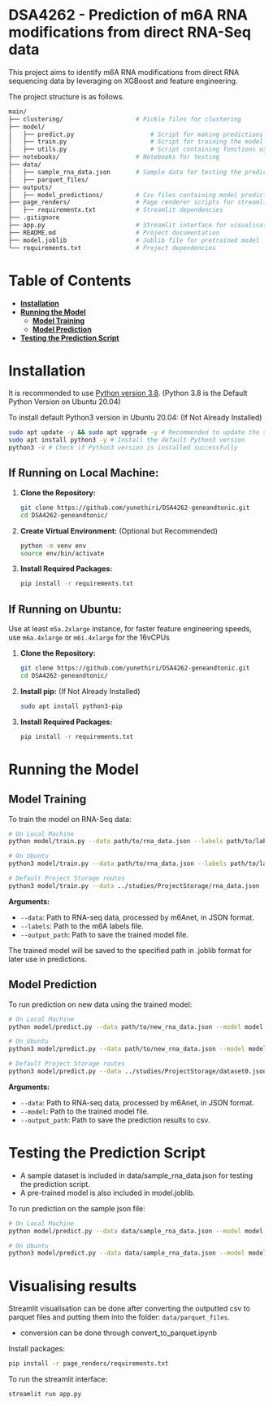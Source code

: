 # DSA4262 - Prediction of m6A RNA modifications from direct RNA-Seq data

This project aims to identify m6A RNA modifications from direct RNA sequencing data by leveraging on XGBoost and feature engineering.

The project structure is as follows.

```bash
main/
├── clustering/                    # Pickle files for clustering           
├── model/
│   ├── predict.py                     # Script for making predictions
│   ├── train.py                       # Script for training the model
│   ├── utils.py                       # Script containing functions used for training and prediction
├── notebooks/                     # Notebooks for testing
├── data/
│   ├── sample_rna_data.json       # Sample data for testing the prediction script
│   ├── parquet_files/   
├── outputs/
│   ├── model_predictions/         # Csv files containing model prediction outputs
├── page_renders/                  # Page renderer scripts for streamlit      
│   ├── requirementx.txt           # Streamlit dependencies 
├── .gitignore
├── app.py                         # Streamlit interface for visualisation of predictions   
├── README.md                      # Project documentation
├── model.joblib                   # Joblib file for pretrained model
└── requirements.txt               # Project dependencies
```


# Table of Contents
- **[Installation](#installation)**<br>
- **[Running the Model](#running-the-model)**<br>
  - **[Model Training](#model-training)**<br>
  - **[Model Prediction](#model-prediction)**<br>
- **[Testing the Prediction Script](#testing-the-prediction-script)**<br>

# Installation
It is recommended to use [Python version 3.8](https://www.python.org). (Python 3.8 is the Default Python Version on Ubuntu 20.04)

To install default Python3 version in Ubuntu 20.04: (If Not Already Installed)
```bash
sudo apt update -y && sudo apt upgrade -y # Recommended to update the system packages to their latest versions available
sudo apt install python3 -y # Install the default Python3 version
python3 -V # Check if Python3 version is installed successfully
```

## If Running on Local Machine:

1. **Clone the Repository:**
   ```bash
   git clone https://github.com/yunethiri/DSA4262-geneandtonic.git
   cd DSA4262-geneandtonic/
   ```

2. **Create Virtual Environment:** (Optional but Recommended)
   ```bash
   python -m venv env
   source env/bin/activate
   ```
   
3. **Install Required Packages:**
   ```bash
   pip install -r requirements.txt
   ```

## If Running on Ubuntu:

Use at least `m5a.2xlarge` instance, for faster feature engineering speeds, use `m6a.4xlarge` or `m6i.4xlarge` for the 16vCPUs 

1. **Clone the Repository:**
   ```bash
   git clone https://github.com/yunethiri/DSA4262-geneandtonic.git
   cd DSA4262-geneandtonic/
   ```
   
2. **Install pip:** (If Not Already Installed)
   ```bash
   sudo apt install python3-pip
   ```

3. **Install Required Packages:**
   ```bash
   pip install -r requirements.txt
   ```

# Running the Model

## Model Training

To train the model on RNA-Seq data:
```bash
# On Local Machine
python model/train.py --data path/to/rna_data.json --labels path/to/labels_data.info --output_path path/to/save_model.joblib

# On Ubuntu
python3 model/train.py --data path/to/rna_data.json --labels path/to/labels_data.info --output_path path/to/save_model.joblib

# Default Project Storage routes
python3 model/train.py --data ../studies/ProjectStorage/rna_data.json --labels ../studies/ProjectStorage/labels_data.info.txt --output_path model.joblib
```
**Arguments:**
* ``--data``: Path to RNA-seq data, processed by m6Anet, in JSON format.
* ``--labels``: Path to the m6A labels file.
* ``--output_path``: Path to save the trained model file.

The trained model will be saved to the specified path in .joblib format for later use in predictions.

## Model Prediction

To run prediction on new data using the trained model:
```bash
# On Local Machine
python model/predict.py --data path/to/new_rna_data.json --model model.joblib --output_path path/to/predictions.csv

# On Ubuntu
python3 model/predict.py --data path/to/new_rna_data.json --model model.joblib --output_path path/to/predictions.csv

# Default Project Storage routes
python3 model/predict.py --data ../studies/ProjectStorage/dataset0.json --model model.joblib --output_path path/to/predictions.csv
```
**Arguments:**
* ``--data``: Path to RNA-seq data, processed by m6Anet, in JSON format.
* ``--model``: Path to the trained model file.
* ``--output_path``: Path to save the prediction results to csv.

# Testing the Prediction Script

- A sample dataset is included in data/sample_rna_data.json for testing the prediction script.
- A pre-trained model is also included in model.joblib.

To run prediction on the sample json file:
```bash
# On Local Machine
python model/predict.py --data data/sample_rna_data.json --model model.joblib --output_path outputs/model_predictions/sample_predictions.csv

# On Ubuntu
python3 model/predict.py --data data/sample_rna_data.json --model model.joblib --output_path outputs/model_predictions/sample_predictions.csv
```

# Visualising results 

Streamlit visualisation can be done after converting the outputted csv to parquet files and putting them into the folder: `data/parquet_files`.

- conversion can be done through convert_to_parquet.ipynb

Install packages:
``` Bash
pip install -r page_renders/requirements.txt
```

To run the streamlit interface:
```Bash
streamlit run app.py
```